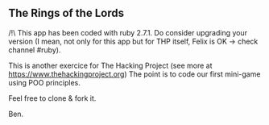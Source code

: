 ## The Rings of the Lords

/!\ This app has been coded with ruby 2.7.1.
Do consider upgrading your version (I mean, not only for this app but for THP itself, Felix is OK -> check channel #ruby).


This is another exercice for The Hacking Project (see more at https://www.thehackingproject.org)
The point is to code our first mini-game using POO principles.

Feel free to clone & fork it.

Ben.

